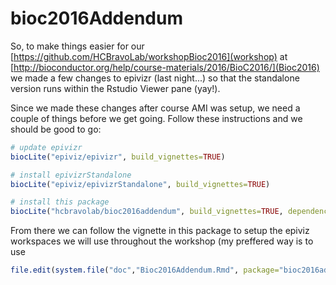 # bioc2016Addendum

So, to make things easier for our [https://github.com/HCBravoLab/workshopBioc2016](workshop) at [http://bioconductor.org/help/course-materials/2016/BioC2016/](Bioc2016) we made a few
changes to epivizr (last night...) so that the standalone
version runs within the Rstudio Viewer pane (yay!).

Since we made these changes after course AMI was setup, we need a couple of things before we get going. Follow these instructions and we should be good to go:

```r
# update epivizr
biocLite("epiviz/epivizr", build_vignettes=TRUE)

# install epivizrStandalone
biocLite("epiviz/epivizrStandalone", build_vignettes=TRUE)

# install this package
biocLite("hcbravolab/bioc2016addendum", build_vignettes=TRUE, dependencies=TRUE)
```

From there we can follow the vignette in this package to setup the epiviz workspaces we will use throughout the workshop (my preffered way is to use

```r
file.edit(system.file("doc","Bioc2016Addendum.Rmd", package="bioc2016addendum")))
```
